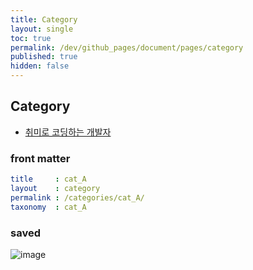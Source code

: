 ```yaml
---
title: Category
layout: single
toc: true
permalink: /dev/github_pages/document/pages/category
published: true
hidden: false
---
```


<head>
  <base target="_blank">
</head>



## Category

- [취미로 코딩하는 개발자](https://devinlife.com/howto%20github%20pages/category-tag/#4-category-%EB%93%B1%EB%A1%9D%ED%95%98%EA%B8%B0)

### front matter

```yml
title     : cat_A
layout    : category
permalink : /categories/cat_A/
taxonomy  : cat_A
```

### saved

![image](https://user-images.githubusercontent.com/92285528/143070554-1f1b6e95-87bb-4d5a-a2b7-5ed649875b03.png)
